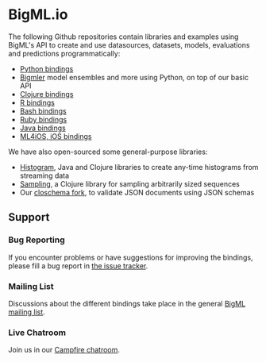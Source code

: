 # BigML.io

The following Github repositories contain libraries and examples using
BigML's API to create and use datasources, 
datasets, models, evaluations and predictions
programmatically:


- [Python bindings](https://github.com/bigmlcom/python)
- [Bigmler](https://github.com/bigmlcom/bigmler) model ensembles and more using Python, on top of our basic API
- [Clojure bindings](https://github.com/bigmlcom/clj-bigml)
- [R bindings](https://github.com/bigmlcom/bigml-r)
- [Bash bindings](https://github.com/bigmlcom/bigml-bash)
- [Ruby bindings](http://vigosan.github.com/big_ml/)
- [Java bindings](https://github.com/javinp/bigml-java)
- [ML4iOS, iOS bindings](https://github.com/fgarcialainez/ML4iOS)

We have also open-sourced some general-purpose libraries:

- [Histogram](https://github.com/bigmlcom/histogram), Java and Clojure libraries to create any-time histograms from streaming data 
- [Sampling](https://github.com/bigmlcom/sampling), a Clojure library for sampling arbitrarily sized sequences
- Our [closchema fork](https://github.com/bigmlcom/closchema), to validate JSON documents using JSON schemas

## Support

### Bug Reporting

If you encounter problems or have suggestions for improving the bindings, please fill a bug report in
[the issue tracker](https://github.com/bigmlcom/io/issues).

### Mailing List

Discussions about the different bindings take place in the general 
[BigML mailing list](http://groups.google.com/group/bigml).

### Live Chatroom

Join us in our [Campfire chatroom](https://bigmlinc.campfirenow.com/f20a0).

